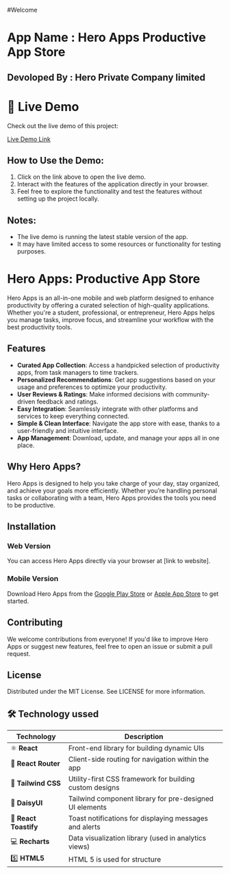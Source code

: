 #Welcome

# App Name : Hero Apps Productive App Store
## Devoloped By : Hero Private Company limited

# 🚀 Live Demo

Check out the live demo of this project:

[Live Demo Link](https://wondrous-platypus-2dccae.netlify.app/)

## How to Use the Demo:

1. Click on the link above to open the live demo.
2. Interact with the features of the application directly in your browser.
3. Feel free to explore the functionality and test the features without setting up the project locally.

## Notes:

- The live demo is running the latest stable version of the app.
- It may have limited access to some resources or functionality for testing purposes.

# Hero Apps: Productive App Store

Hero Apps is an all-in-one mobile and web platform designed to enhance productivity by offering a curated selection of high-quality applications. Whether you're a student, professional, or entrepreneur, Hero Apps helps you manage tasks, improve focus, and streamline your workflow with the best productivity tools.

## Features

- **Curated App Collection**: Access a handpicked selection of productivity apps, from task managers to time trackers.
- **Personalized Recommendations**: Get app suggestions based on your usage and preferences to optimize your productivity.
- **User Reviews & Ratings**: Make informed decisions with community-driven feedback and ratings.
- **Easy Integration**: Seamlessly integrate with other platforms and services to keep everything connected.
- **Simple & Clean Interface**: Navigate the app store with ease, thanks to a user-friendly and intuitive interface.
- **App Management**: Download, update, and manage your apps all in one place.

## Why Hero Apps?

Hero Apps is designed to help you take charge of your day, stay organized, and achieve your goals more efficiently. Whether you’re handling personal tasks or collaborating with a team, Hero Apps provides the tools you need to be productive.

## Installation

### Web Version

You can access Hero Apps directly via your browser at [link to website].

### Mobile Version

Download Hero Apps from the [Google Play Store](#) or [Apple App Store](#) to get started.

## Contributing

We welcome contributions from everyone! If you'd like to improve Hero Apps or suggest new features, feel free to open an issue or submit a pull request.

## License

Distributed under the MIT License. See LICENSE for more information.



## 🛠️ Technology ussed

| Technology           | Description                                           |
|----------------------|-------------------------------------------------------|
| ⚛️ **React**         | Front-end library for building dynamic UIs           |
| 🧭 **React Router**  | Client-side routing for navigation within the app     |
| 🎨 **Tailwind CSS**  | Utility-first CSS framework for building custom designs |
| 💎 **DaisyUI**       | Tailwind component library for pre-designed UI elements |
| 🔔 **React Toastify**| Toast notifications for displaying messages and alerts |
| 💻 **Recharts**      | Data visualization library (used in analytics views)  |
| 5️⃣ **HTML5**         | HTML 5 is used for structure  |










